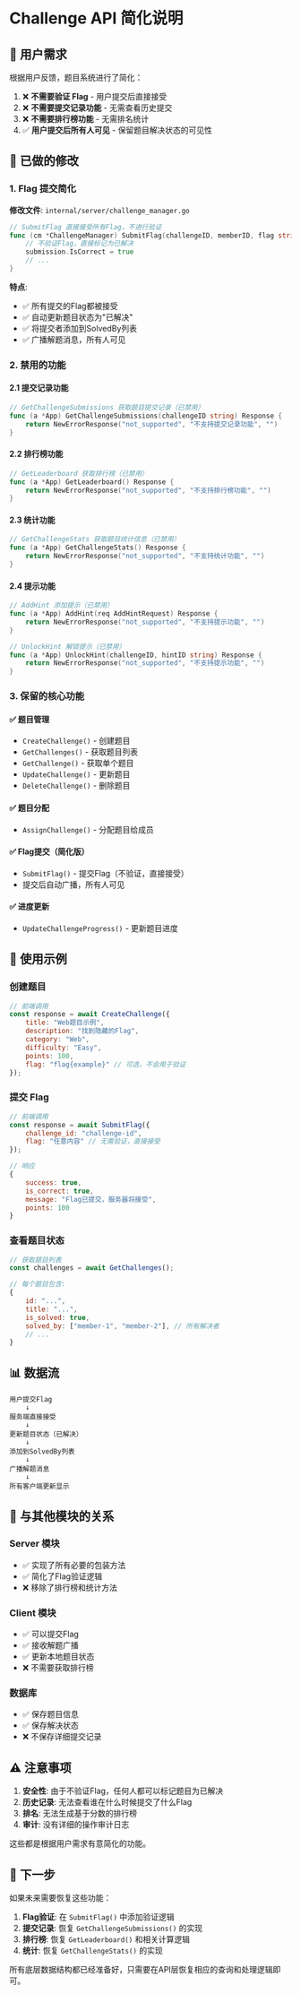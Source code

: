 # Challenge API 简化说明

## 📝 用户需求

根据用户反馈，题目系统进行了简化：

1. ❌ **不需要验证 Flag** - 用户提交后直接接受
2. ❌ **不需要提交记录功能** - 无需查看历史提交
3. ❌ **不需要排行榜功能** - 无需排名统计
4. ✅ **用户提交后所有人可见** - 保留题目解决状态的可见性

## 🔧 已做的修改

### 1. Flag 提交简化

**修改文件**: `internal/server/challenge_manager.go`

```go
// SubmitFlag 直接接受所有Flag，不进行验证
func (cm *ChallengeManager) SubmitFlag(challengeID, memberID, flag string) error {
    // 不验证Flag，直接标记为已解决
    submission.IsCorrect = true
    // ...
}
```

**特点**:
- ✅ 所有提交的Flag都被接受
- ✅ 自动更新题目状态为"已解决"
- ✅ 将提交者添加到SolvedBy列表
- ✅ 广播解题消息，所有人可见

### 2. 禁用的功能

#### 2.1 提交记录功能

```go
// GetChallengeSubmissions 获取题目提交记录（已禁用）
func (a *App) GetChallengeSubmissions(challengeID string) Response {
    return NewErrorResponse("not_supported", "不支持提交记录功能", "")
}
```

#### 2.2 排行榜功能

```go
// GetLeaderboard 获取排行榜（已禁用）
func (a *App) GetLeaderboard() Response {
    return NewErrorResponse("not_supported", "不支持排行榜功能", "")
}
```

#### 2.3 统计功能

```go
// GetChallengeStats 获取题目统计信息（已禁用）
func (a *App) GetChallengeStats() Response {
    return NewErrorResponse("not_supported", "不支持统计功能", "")
}
```

#### 2.4 提示功能

```go
// AddHint 添加提示（已禁用）
func (a *App) AddHint(req AddHintRequest) Response {
    return NewErrorResponse("not_supported", "不支持提示功能", "")
}

// UnlockHint 解锁提示（已禁用）
func (a *App) UnlockHint(challengeID, hintID string) Response {
    return NewErrorResponse("not_supported", "不支持提示功能", "")
}
```

### 3. 保留的核心功能

#### ✅ 题目管理

- `CreateChallenge()` - 创建题目
- `GetChallenges()` - 获取题目列表
- `GetChallenge()` - 获取单个题目
- `UpdateChallenge()` - 更新题目
- `DeleteChallenge()` - 删除题目

#### ✅ 题目分配

- `AssignChallenge()` - 分配题目给成员

#### ✅ Flag提交（简化版）

- `SubmitFlag()` - 提交Flag（不验证，直接接受）
- 提交后自动广播，所有人可见

#### ✅ 进度更新

- `UpdateChallengeProgress()` - 更新题目进度

## 🎯 使用示例

### 创建题目

```javascript
// 前端调用
const response = await CreateChallenge({
    title: "Web题目示例",
    description: "找到隐藏的Flag",
    category: "Web",
    difficulty: "Easy",
    points: 100,
    flag: "flag{example}" // 可选，不会用于验证
});
```

### 提交 Flag

```javascript
// 前端调用
const response = await SubmitFlag({
    challenge_id: "challenge-id",
    flag: "任意内容" // 无需验证，直接接受
});

// 响应
{
    success: true,
    is_correct: true,
    message: "Flag已提交，服务器将接受",
    points: 100
}
```

### 查看题目状态

```javascript
// 获取题目列表
const challenges = await GetChallenges();

// 每个题目包含:
{
    id: "...",
    title: "...",
    is_solved: true,
    solved_by: ["member-1", "member-2"], // 所有解决者
    // ...
}
```

## 📊 数据流

```
用户提交Flag
    ↓
服务端直接接受
    ↓
更新题目状态（已解决）
    ↓
添加到SolvedBy列表
    ↓
广播解题消息
    ↓
所有客户端更新显示
```

## 🔄 与其他模块的关系

### Server 模块

- ✅ 实现了所有必要的包装方法
- ✅ 简化了Flag验证逻辑
- ❌ 移除了排行榜和统计方法

### Client 模块

- ✅ 可以提交Flag
- ✅ 接收解题广播
- ✅ 更新本地题目状态
- ❌ 不需要获取排行榜

### 数据库

- ✅ 保存题目信息
- ✅ 保存解决状态
- ❌ 不保存详细提交记录

## ⚠️ 注意事项

1. **安全性**: 由于不验证Flag，任何人都可以标记题目为已解决
2. **历史记录**: 无法查看谁在什么时候提交了什么Flag
3. **排名**: 无法生成基于分数的排行榜
4. **审计**: 没有详细的操作审计日志

这些都是根据用户需求有意简化的功能。

## 🚀 下一步

如果未来需要恢复这些功能：

1. **Flag验证**: 在 `SubmitFlag()` 中添加验证逻辑
2. **提交记录**: 恢复 `GetChallengeSubmissions()` 的实现
3. **排行榜**: 恢复 `GetLeaderboard()` 和相关计算逻辑
4. **统计**: 恢复 `GetChallengeStats()` 的实现

所有底层数据结构都已经准备好，只需要在API层恢复相应的查询和处理逻辑即可。

